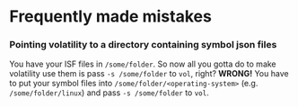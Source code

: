 # Frequently made mistakes

### Pointing volatility to a directory containing symbol json files
You have your ISF files in `/some/folder`. So now all you gotta do to make volatility use them is pass `-s /some/folder` to `vol`, right?
**WRONG!** You have to put your symbol files into `/some/folder/<operating-system>` (e.g. `/some/folder/linux`) and pass `-s /some/folder` to `vol`.



